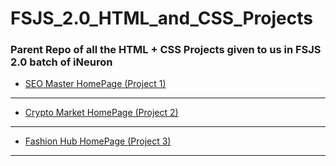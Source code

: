 # FSJS_2.0_HTML_and_CSS_Projects

### Parent Repo of all the HTML + CSS Projects given to us in FSJS 2.0 batch of iNeuron

- [SEO Master HomePage (Project 1)](https://github.com/vyomPundhir/SEO_Master_Homepage)

---

- [Crypto Market HomePage (Project 2)](https://github.com/vyomPundhir/Crypto_Market_Homepage)

---

- [Fashion Hub HomePage (Project 3)](https://github.com/vyomPundhir/Fashion_Hub_Homepage)

---
